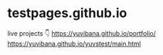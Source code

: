 # testpages.github.io

live projects 👇
https://yuvibana.github.io/portfolio/
https://yuvibana.github.io/yuvstest/main.html
